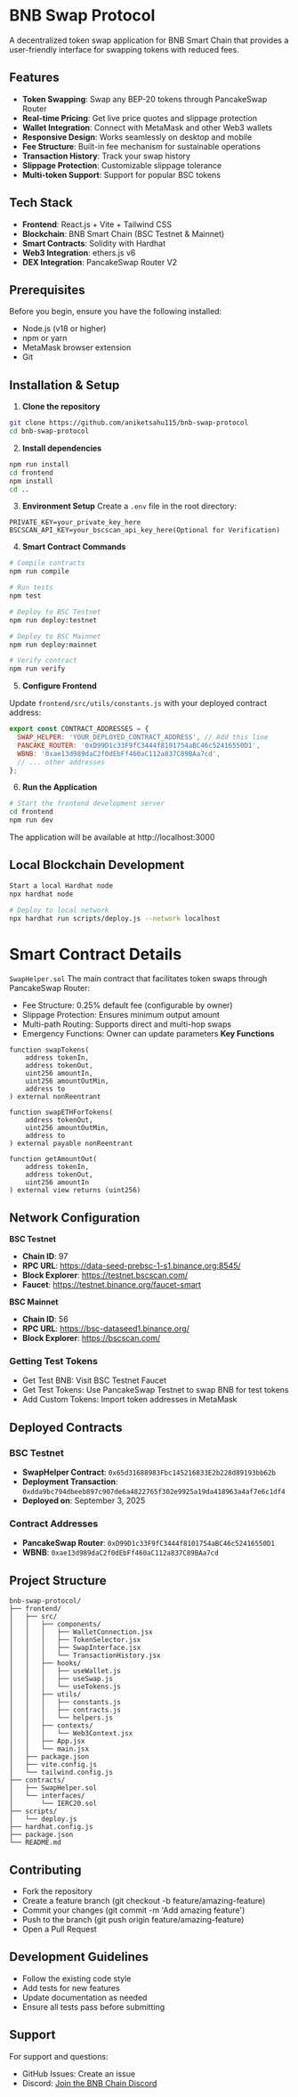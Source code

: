 # BNB Swap Protocol

A decentralized token swap application for BNB Smart Chain that provides a user-friendly interface for swapping tokens with reduced fees.

## Features

- **Token Swapping**: Swap any BEP-20 tokens through PancakeSwap Router
- **Real-time Pricing**: Get live price quotes and slippage protection
- **Wallet Integration**: Connect with MetaMask and other Web3 wallets
- **Responsive Design**: Works seamlessly on desktop and mobile
- **Fee Structure**: Built-in fee mechanism for sustainable operations
- **Transaction History**: Track your swap history
- **Slippage Protection**: Customizable slippage tolerance
- **Multi-token Support**: Support for popular BSC tokens

## Tech Stack

- **Frontend**: React.js + Vite + Tailwind CSS
- **Blockchain**: BNB Smart Chain (BSC Testnet & Mainnet)
- **Smart Contracts**: Solidity with Hardhat
- **Web3 Integration**: ethers.js v6
- **DEX Integration**: PancakeSwap Router V2

## Prerequisites

Before you begin, ensure you have the following installed:
- Node.js (v18 or higher)
- npm or yarn
- MetaMask browser extension
- Git

## Installation & Setup

1. **Clone the repository**
```bash
git clone https://github.com/aniketsahu115/bnb-swap-protocol
cd bnb-swap-protocol
```

2. **Install dependencies**
```bash
npm run install
cd frontend
npm install
cd ..
```

3. **Environment Setup**
Create a `.env` file in the root directory:
```.env
PRIVATE_KEY=your_private_key_here
BSCSCAN_API_KEY=your_bscscan_api_key_here(Optional for Verification)
```

4. **Smart Contract Commands**

```bash
# Compile contracts
npm run compile

# Run tests
npm test

# Deploy to BSC Testnet
npm run deploy:testnet

# Deploy to BSC Mainnet
npm run deploy:mainnet

# Verify contract
npm run verify
```

5. **Configure Frontend**

Update `frontend/src/utils/constants.js` with your deployed contract address:

```javascript
export const CONTRACT_ADDRESSES = {
  SWAP_HELPER: 'YOUR_DEPLOYED_CONTRACT_ADDRESS', // Add this line
  PANCAKE_ROUTER: '0xD99D1c33F9fC3444f8101754aBC46c52416550D1',
  WBNB: '0xae13d989daC2f0dEbFf460aC112a837C89BAa7cd',
  // ... other addresses
};
```

6. **Run the Application**

```bash
# Start the frontend development server
cd frontend
npm run dev
```
The application will be available at http://localhost:3000

## Local Blockchain Development
```bash 
Start a local Hardhat node
npx hardhat node

# Deploy to local network
npx hardhat run scripts/deploy.js --network localhost
```

# Smart Contract Details
`SwapHelper.sol`
The main contract that facilitates token swaps through PancakeSwap Router:

- Fee Structure: 0.25% default fee (configurable by owner)
- Slippage Protection: Ensures minimum output amount
- Multi-path Routing: Supports direct and multi-hop swaps
- Emergency Functions: Owner can update parameters
**Key Functions**
```solidity
function swapTokens(
    address tokenIn,
    address tokenOut,
    uint256 amountIn,
    uint256 amountOutMin,
    address to
) external nonReentrant

function swapETHForTokens(
    address tokenOut,
    uint256 amountOutMin,
    address to
) external payable nonReentrant

function getAmountOut(
    address tokenIn,
    address tokenOut,
    uint256 amountIn
) external view returns (uint256)
```

## Network Configuration

**BSC Testnet**
- **Chain ID**: 97
- **RPC URL**: https://data-seed-prebsc-1-s1.binance.org:8545/
- **Block Explorer**: https://testnet.bscscan.com/
- **Faucet**: https://testnet.binance.org/faucet-smart

**BSC Mainnet**
- **Chain ID**: 56
- **RPC URL**: https://bsc-dataseed1.binance.org/
- **Block Explorer**: https://bscscan.com/

### Getting Test Tokens

- Get Test BNB: Visit BSC Testnet Faucet
- Get Test Tokens: Use PancakeSwap Testnet to swap BNB for test tokens
- Add Custom Tokens: Import token addresses in MetaMask

## Deployed Contracts

### BSC Testnet
- **SwapHelper Contract**: `0x65d31688983Fbc145216833E2b228d89193bb62b`
- **Deployment Transaction**: `0xdda9bc794dbeeb897c907de6a4822765f302e9925a19da418963a4af7e6c1df4`
- **Deployed on**: September 3, 2025

### Contract Addresses
- **PancakeSwap Router**: `0xD99D1c33F9fC3444f8101754aBC46c52416550D1`
- **WBNB**: `0xae13d989daC2f0dEbFf460aC112a837C89BAa7cd`

## Project Structure

```
bnb-swap-protocol/
├── frontend/
│   ├── src/
│   │   ├── components/
│   │   │   ├── WalletConnection.jsx
│   │   │   ├── TokenSelector.jsx
│   │   │   ├── SwapInterface.jsx
│   │   │   └── TransactionHistory.jsx
│   │   ├── hooks/
│   │   │   ├── useWallet.js
│   │   │   ├── useSwap.js
│   │   │   └── useTokens.js
│   │   ├── utils/
│   │   │   ├── constants.js
│   │   │   ├── contracts.js
│   │   │   └── helpers.js
│   │   ├── contexts/
│   │   │   └── Web3Context.jsx
│   │   ├── App.jsx
│   │   └── main.jsx
│   ├── package.json
│   ├── vite.config.js
│   └── tailwind.config.js
├── contracts/
│   ├── SwapHelper.sol
│   └── interfaces/
│       └── IERC20.sol
├── scripts/
│   └── deploy.js
├── hardhat.config.js
├── package.json
└── README.md
```
## Contributing

- Fork the repository
- Create a feature branch (git checkout -b feature/amazing-feature)
- Commit your changes (git commit -m 'Add amazing feature')
- Push to the branch (git push origin feature/amazing-feature)
- Open a Pull Request

## Development Guidelines

- Follow the existing code style
- Add tests for new features
- Update documentation as needed
- Ensure all tests pass before submitting

 ## Support
For support and questions:

- GitHub Issues: Create an issue
- Discord: [Join the BNB Chain Discord](https://discord.gg/cZs4VeYX)